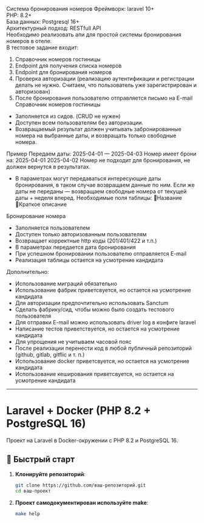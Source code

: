 Система бронирования номеров
Фреймворк: laravel 10+  
PHP: 8.2+  
База данных: Postgresql 16+  
Архитектурный подход: RESTfull API  
Необходимо реализовать апи для простой системы бронирования номеров в отеле.   
В тестовое задание входит:  
1. Справочник номеров гостиницы  
2. Endpoint для получения списка номеров  
3. Endpoint для бронирования номеров  
4. Проверка авторизации (реализацию аутентификации и регистрации делать не нужно. Считаем, что пользователь уже зарегистрирован и авторизован)  
5. После бронирования пользователю отправляется письмо на E-mail  
Справочник номеров гостиницы  
- Заполняется из сидов. (CRUD не нужен)  
- Доступен всем пользователям без авторизации.  
- Возвращаемый результат должен учитывать забронированные номера на выбранные даты, и возвращать только свободные номера.  

Пример
Передаем даты: 2025-04-01 — 2025-04-03
Номер имеет брони на:
2025-04-01
2025-04-02
Номер не подходит для бронирования, не должен вернутся в результатах.
- В параметрах могут передаваться интересующие даты бронирования, в таком случае возвращаем данные по ним. Если же даты не переданы — возвращаем свободные номера от текущей даты + неделя вперед.
Необходимые поля таблицы:
Название
Краткое описание


Бронирование номера
-  Заполняется пользователем
- Доступен только авторизованным пользователям
- Возвращает корректные http коды (201/401/422 и т.п.)
- В параметрах передается дата бронирования
- При успешном бронировании пользователю отправляется E-mail
- Реализация таблицы остается на усмотрение кандидата


Дополнительно:
- Использование миграций обязательно
- Использование фабрик приветсвуется, но остается на усмотрение кандидата
- Для авторизации предпочтительно использовать Sanctum
- Сделать фабрику/сид, чтобы можно было создать тестового пользователя
- Для отправки E-mail можно использовать driver log в конфиге laravel
- Написание тестов приветствуется, но остается на усмотрение кандидата
- Для упрощения не учитываем часовой пояс
- После реализации перенести код в любой публичный репозиторий (github, gitlab, gitflic и т. п.)
- Использование docker приветсвуется, но остается на усмотрение кандидата
- Использование кеширования приветсвуется, но остается на усмотрение кандидата  

----

# Laravel + Docker (PHP 8.2 + PostgreSQL 16)

Проект на Laravel в Docker-окружении с PHP 8.2 и PostgreSQL 16.

## 🚀 Быстрый старт

1. **Клонируйте репозиторий**:
   ```bash
   git clone https://github.com/ваш-репозиторий.git
   cd ваш-проект

2. **Проект самодокументирован используйте make**:
    ```bash
    make help
    ```
